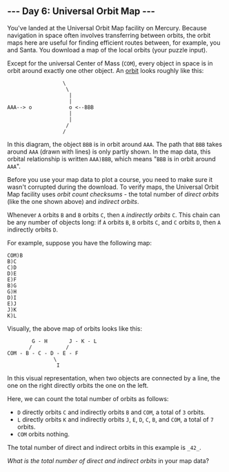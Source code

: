 ## \--- Day 6: Universal Orbit Map ---

You've landed at the Universal Orbit Map facility on Mercury. Because
navigation in space often involves transferring between orbits, the orbit maps
here are useful for finding efficient routes between, for example, you and
Santa. You download a map of the local orbits (your puzzle input).

Except for the universal Center of Mass (`COM`), every object in space is in
orbit around exactly one other object. An
[orbit](https://en.wikipedia.org/wiki/Orbit) looks roughly like this:

    
    
                      \
                       \
                        |
                        |
    AAA--> o            o <--BBB
                        |
                        |
                       /
                      /
    

In this diagram, the object `BBB` is in orbit around `AAA`. The path that
`BBB` takes around `AAA` (drawn with lines) is only partly shown. In the map
data, this orbital relationship is written `AAA)BBB`, which means "`BBB` is in
orbit around `AAA`".

Before you use your map data to plot a course, you need to make sure it wasn't
corrupted during the download. To verify maps, the Universal Orbit Map
facility uses _orbit count checksums_ \- the total number of _direct orbits_
(like the one shown above) and _indirect orbits_.

Whenever `A` orbits `B` and `B` orbits `C`, then `A` _indirectly orbits_ `C`.
This chain can be any number of objects long: if `A` orbits `B`, `B` orbits
`C`, and `C` orbits `D`, then `A` indirectly orbits `D`.

For example, suppose you have the following map:

    
    
    COM)B
    B)C
    C)D
    D)E
    E)F
    B)G
    G)H
    D)I
    E)J
    J)K
    K)L
    

Visually, the above map of orbits looks like this:

    
    
            G - H       J - K - L
           /           /
    COM - B - C - D - E - F
                   \
                    I
    

In this visual representation, when two objects are connected by a line, the
one on the right directly orbits the one on the left.

Here, we can count the total number of orbits as follows:

  * `D` directly orbits `C` and indirectly orbits `B` and `COM`, a total of `3` orbits.
  * `L` directly orbits `K` and indirectly orbits `J`, `E`, `D`, `C`, `B`, and `COM`, a total of `7` orbits.
  * `COM` orbits nothing.

The total number of direct and indirect orbits in this example is `_42_`.

_What is the total number of direct and indirect orbits_ in your map data?

